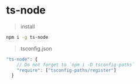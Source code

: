# ts-node

> install

``` bash
npm i -g ts-node
```

> tsconfig.json

``` ts
"ts-node": {
    // Do not forget to `npm i -D tsconfig-paths`
    "require": ["tsconfig-paths/register"]
  }
```
